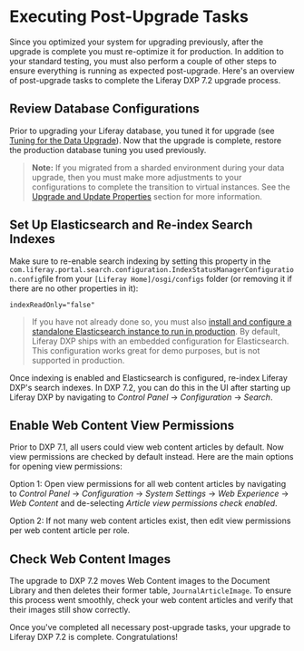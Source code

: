 # Executing Post-Upgrade Tasks

Since you optimized your system for upgrading previously, after the upgrade is complete you must re-optimize it for production. In addition to your standard testing, you must also perform a couple of other steps to ensure everything is running as expected post-upgrade. Here's an overview of post-upgrade tasks to complete the Liferay DXP 7.2 upgrade process.

## Review Database Configurations

Prior to upgrading your Liferay database, you tuned it for upgrade (see [Tuning for the Data Upgrade](./05-tuning-for-the-data-upgrade.md)). Now that the upgrade is complete, restore the production database tuning you used previously.

> **Note:** If you migrated from a sharded environment during your data upgrade, then you must make more adjustments to your configurations to complete the transition to virtual instances. See the [Upgrade and Update Properties](./97-upgrading-a-sharded-environment.md#Upgrade-and-Update-Properties) section for more information.

## Set Up Elasticsearch and Re-index Search Indexes

Make sure to re-enable search indexing by setting this property in the `com.liferay.portal.search.configuration.IndexStatusManagerConfiguration.config`file from your `[Liferay Home]/osgi/configs` folder (or removing it if there are no other properties in it): 

```properties
indexReadOnly="false"
```

> If you have not already done so, you must also [install and configure a standalone Elasticsearch instance to run in production](https://help.liferay.com/hc/en-us/articles/360028711132-Installing-Elasticsearch). By default, Liferay DXP ships with an embedded configuration for Elasticsearch. This configuration works great for demo purposes, but is not supported in production.

Once indexing is enabled and Elasticsearch is configured, re-index Liferay DXP's search indexes. In DXP 7.2, you can do this in the UI after starting up Liferay DXP by navigating to _Control Panel_ → _Configuration_ → _Search_.

## Enable Web Content View Permissions

Prior to DXP 7.1, all users could view web content articles by default. Now view permissions are checked by default instead. Here are the main options for opening view permissions:

Option 1: Open view permissions for all web content articles by navigating to _Control Panel_ → _Configuration_ → _System Settings_ → _Web Experience_ → _Web Content_ and de-selecting _Article view permissions check enabled_. 

Option 2: If not many web content articles exist, then edit view permissions per web content article per role.

## Check Web Content Images

The upgrade to DXP 7.2 moves Web Content images to the Document Library and then deletes their former table, `JournalArticleImage`. To ensure this process went smoothly, check your web content articles and verify that their images still show correctly.

Once you've completed all necessary post-upgrade tasks, your upgrade to Liferay DXP 7.2 is complete. Congratulations! 
